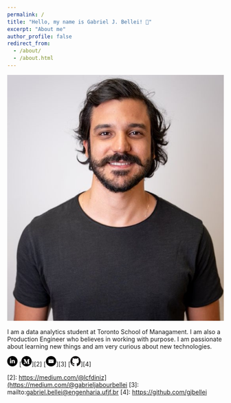 ```yaml
---
permalink: /
title: "Hello, my name is Gabriel J. Bellei! 👋"
excerpt: "About me"
author_profile: false
redirect_from: 
  - /about/
  - /about.html
---
```


<p align="center">
  <img src="/images/profile.jpg">
</p>

I am a data analytics student at Toronto School of Managament. I am also a Production Engineer who believes in working with purpose. I am passionate about learning new things and am very curious about new technologies.

[![linkedin](/images/linkedin.png)][1]
[![medium](/images/medium.png)][2]
[![outlook](/images/outlook.png)][3]
[![github](/images/github.png)][4]

[1]: https://www.linkedin.com/in/gabrieljabourbellei/
[2]: https://medium.com/@lcfdiniz](https://medium.com/@gabrieljabourbellei
[3]: mailto:gabriel.bellei@engenharia.ufjf.br
[4]: https://github.com/gjbellei
